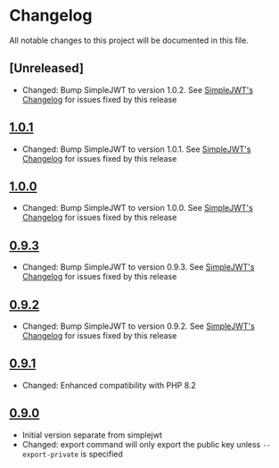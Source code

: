 # Changelog

All notable changes to this project will be documented in this file.

## [Unreleased]

- Changed: Bump SimpleJWT to version 1.0.2.  See [SimpleJWT's Changelog]
  for issues fixed by this release

## [1.0.1]

- Changed: Bump SimpleJWT to version 1.0.1.  See [SimpleJWT's Changelog]
  for issues fixed by this release

## [1.0.0]

- Changed: Bump SimpleJWT to version 1.0.0.  See [SimpleJWT's Changelog]
  for issues fixed by this release

## [0.9.3]

- Changed: Bump SimpleJWT to version 0.9.3.  See [SimpleJWT's Changelog]
  for issues fixed by this release

## [0.9.2]

- Changed: Bump SimpleJWT to version 0.9.2.  See [SimpleJWT's Changelog]
  for issues fixed by this release

## [0.9.1]

- Changed: Enhanced compatibility with PHP 8.2

## [0.9.0]

- Initial version separate from simplejwt
- Changed: export command will only export the public key unless
  `--export-private` is specified

[1.0.1]: https://github.com/kelvinmo/jwkstool/compare/v1.0.0...v1.0.1
[1.0.0]: https://github.com/kelvinmo/jwkstool/compare/v0.9.3...v1.0.0
[0.9.3]: https://github.com/kelvinmo/jwkstool/compare/v0.9.2...v0.9.3
[0.9.2]: https://github.com/kelvinmo/jwkstool/compare/v0.9.1...v0.9.2
[0.9.1]: https://github.com/kelvinmo/jwkstool/compare/v0.9.0...v0.9.1
[0.9.0]: https://github.com/kelvinmo/jwkstool/releases/tag/v0.9.0
[SimpleJWT's Changelog]: https://github.com/kelvinmo/simplejwt/blob/master/CHANGELOG.md